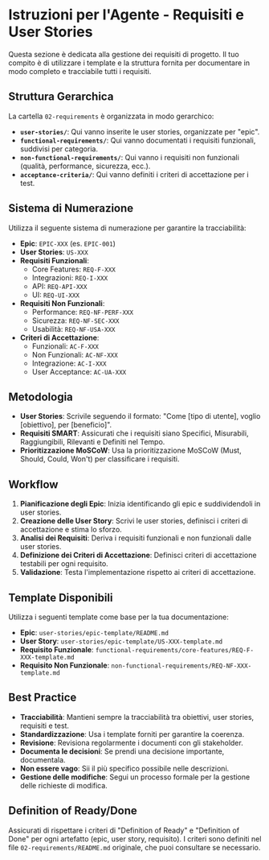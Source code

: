 # Istruzioni per l'Agente - Requisiti e User Stories

Questa sezione è dedicata alla gestione dei requisiti di progetto. Il tuo compito è di utilizzare i template e la struttura fornita per documentare in modo completo e tracciabile tutti i requisiti.

## Struttura Gerarchica

La cartella `02-requirements` è organizzata in modo gerarchico:

-   **`user-stories/`**: Qui vanno inserite le user stories, organizzate per "epic".
-   **`functional-requirements/`**: Qui vanno documentati i requisiti funzionali, suddivisi per categoria.
-   **`non-functional-requirements/`**: Qui vanno i requisiti non funzionali (qualità, performance, sicurezza, ecc.).
-   **`acceptance-criteria/`**: Qui vanno definiti i criteri di accettazione per i test.

## Sistema di Numerazione

Utilizza il seguente sistema di numerazione per garantire la tracciabilità:

-   **Epic**: `EPIC-XXX` (es. `EPIC-001`)
-   **User Stories**: `US-XXX`
-   **Requisiti Funzionali**:
    -   Core Features: `REQ-F-XXX`
    -   Integrazioni: `REQ-I-XXX`
    -   API: `REQ-API-XXX`
    -   UI: `REQ-UI-XXX`
-   **Requisiti Non Funzionali**:
    -   Performance: `REQ-NF-PERF-XXX`
    -   Sicurezza: `REQ-NF-SEC-XXX`
    -   Usabilità: `REQ-NF-USA-XXX`
-   **Criteri di Accettazione**:
    -   Funzionali: `AC-F-XXX`
    -   Non Funzionali: `AC-NF-XXX`
    -   Integrazione: `AC-I-XXX`
    -   User Acceptance: `AC-UA-XXX`

## Metodologia

-   **User Stories**: Scrivile seguendo il formato: "Come [tipo di utente], voglio [obiettivo], per [beneficio]".
-   **Requisiti SMART**: Assicurati che i requisiti siano Specifici, Misurabili, Raggiungibili, Rilevanti e Definiti nel Tempo.
-   **Prioritizzazione MoSCoW**: Usa la prioritizzazione MoSCoW (Must, Should, Could, Won't) per classificare i requisiti.

## Workflow

1.  **Pianificazione degli Epic**: Inizia identificando gli epic e suddividendoli in user stories.
2.  **Creazione delle User Story**: Scrivi le user stories, definisci i criteri di accettazione e stima lo sforzo.
3.  **Analisi dei Requisiti**: Deriva i requisiti funzionali e non funzionali dalle user stories.
4.  **Definizione dei Criteri di Accettazione**: Definisci criteri di accettazione testabili per ogni requisito.
5.  **Validazione**: Testa l'implementazione rispetto ai criteri di accettazione.

## Template Disponibili

Utilizza i seguenti template come base per la tua documentazione:

-   **Epic**: `user-stories/epic-template/README.md`
-   **User Story**: `user-stories/epic-template/US-XXX-template.md`
-   **Requisito Funzionale**: `functional-requirements/core-features/REQ-F-XXX-template.md`
-   **Requisito Non Funzionale**: `non-functional-requirements/REQ-NF-XXX-template.md`

## Best Practice

-   **Tracciabilità**: Mantieni sempre la tracciabilità tra obiettivi, user stories, requisiti e test.
-   **Standardizzazione**: Usa i template forniti per garantire la coerenza.
-   **Revisione**: Revisiona regolarmente i documenti con gli stakeholder.
-   **Documenta le decisioni**: Se prendi una decisione importante, documentala.
-   **Non essere vago**: Sii il più specifico possibile nelle descrizioni.
-   **Gestione delle modifiche**: Segui un processo formale per la gestione delle richieste di modifica.

## Definition of Ready/Done

Assicurati di rispettare i criteri di "Definition of Ready" e "Definition of Done" per ogni artefatto (epic, user story, requisito).
I criteri sono definiti nel file `02-requirements/README.md` originale, che puoi consultare se necessario.
